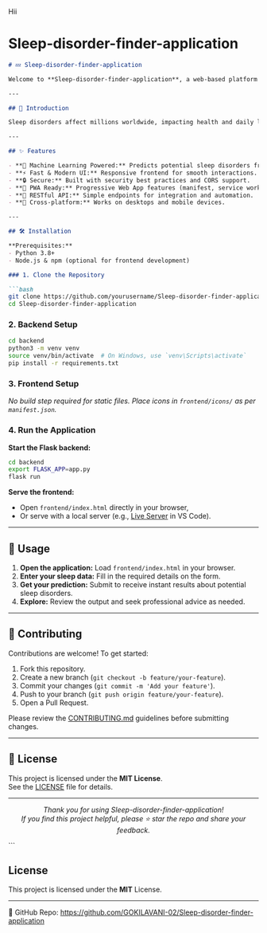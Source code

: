 Hii
# Sleep-disorder-finder-application

```markdown
# 💤 Sleep-disorder-finder-application

Welcome to **Sleep-disorder-finder-application**, a web-based platform designed to help users identify potential sleep disorders using intelligent machine learning algorithms. This application leverages a Flask backend and a modern frontend to provide fast, user-friendly predictions and valuable insights into sleep health.

---

## 🌟 Introduction

Sleep disorders affect millions worldwide, impacting health and daily life. **Sleep-disorder-finder-application** offers an interactive solution for individuals and healthcare professionals to assess sleep patterns and predict common disorders. With a robust backend and a progressive frontend, the application delivers accurate results and a seamless user experience.

---

## ✨ Features

- **🧠 Machine Learning Powered:** Predicts potential sleep disorders from user data.
- **⚡ Fast & Modern UI:** Responsive frontend for smooth interactions.
- **🔒 Secure:** Built with security best practices and CORS support.
- **📱 PWA Ready:** Progressive Web App features (manifest, service worker).
- **🔗 RESTful API:** Simple endpoints for integration and automation.
- **🔄 Cross-platform:** Works on desktops and mobile devices.

---

## 🛠️ Installation

**Prerequisites:**
- Python 3.8+
- Node.js & npm (optional for frontend development)

### 1. Clone the Repository

```bash
git clone https://github.com/yourusername/Sleep-disorder-finder-application.git
cd Sleep-disorder-finder-application
```

### 2. Backend Setup

```bash
cd backend
python3 -m venv venv
source venv/bin/activate  # On Windows, use `venv\Scripts\activate`
pip install -r requirements.txt
```

### 3. Frontend Setup

_No build step required for static files. Place icons in `frontend/icons/` as per `manifest.json`._

### 4. Run the Application

**Start the Flask backend:**
```bash
cd backend
export FLASK_APP=app.py
flask run
```

**Serve the frontend:**
- Open `frontend/index.html` directly in your browser,
- Or serve with a local server (e.g., [Live Server](https://marketplace.visualstudio.com/items?itemName=ritwickdey.LiveServer) in VS Code).

---

## 🚀 Usage

1. **Open the application:** Load `frontend/index.html` in your browser.
2. **Enter your sleep data:** Fill in the required details on the form.
3. **Get your prediction:** Submit to receive instant results about potential sleep disorders.
4. **Explore:** Review the output and seek professional advice as needed.

---

## 🤝 Contributing

Contributions are welcome! To get started:

1. Fork this repository.
2. Create a new branch (`git checkout -b feature/your-feature`).
3. Commit your changes (`git commit -m 'Add your feature'`).
4. Push to your branch (`git push origin feature/your-feature`).
5. Open a Pull Request.

Please review the [CONTRIBUTING.md](CONTRIBUTING.md) guidelines before submitting changes.

---

## 📄 License

This project is licensed under the **MIT License**.  
See the [LICENSE](LICENSE) file for details.

---

<div align="center">

_Thank you for using Sleep-disorder-finder-application!  
If you find this project helpful, please ⭐ star the repo and share your feedback._

</div>
```


## License
This project is licensed under the **MIT** License.

---
🔗 GitHub Repo: https://github.com/GOKILAVANI-02/Sleep-disorder-finder-application